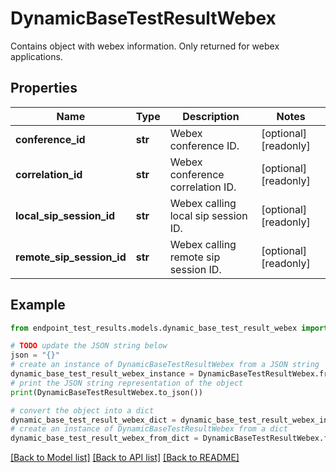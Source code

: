 # DynamicBaseTestResultWebex

Contains object with webex information. Only returned for webex applications.

## Properties

Name | Type | Description | Notes
------------ | ------------- | ------------- | -------------
**conference_id** | **str** | Webex conference ID. | [optional] [readonly] 
**correlation_id** | **str** | Webex conference correlation ID. | [optional] [readonly] 
**local_sip_session_id** | **str** | Webex calling local sip session ID. | [optional] [readonly] 
**remote_sip_session_id** | **str** | Webex calling remote sip session ID. | [optional] [readonly] 

## Example

```python
from endpoint_test_results.models.dynamic_base_test_result_webex import DynamicBaseTestResultWebex

# TODO update the JSON string below
json = "{}"
# create an instance of DynamicBaseTestResultWebex from a JSON string
dynamic_base_test_result_webex_instance = DynamicBaseTestResultWebex.from_json(json)
# print the JSON string representation of the object
print(DynamicBaseTestResultWebex.to_json())

# convert the object into a dict
dynamic_base_test_result_webex_dict = dynamic_base_test_result_webex_instance.to_dict()
# create an instance of DynamicBaseTestResultWebex from a dict
dynamic_base_test_result_webex_from_dict = DynamicBaseTestResultWebex.from_dict(dynamic_base_test_result_webex_dict)
```
[[Back to Model list]](../README.md#documentation-for-models) [[Back to API list]](../README.md#documentation-for-api-endpoints) [[Back to README]](../README.md)


